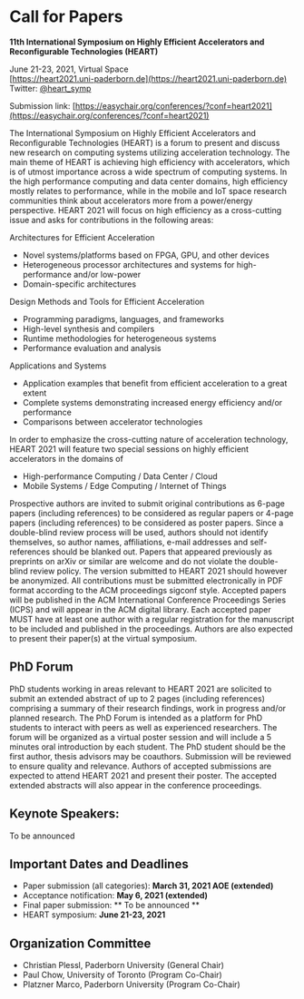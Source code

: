 # Call for Papers

**11th International Symposium on Highly Efficient Accelerators and Reconfigurable Technologies (HEART)**

June 21-23, 2021, Virtual Space  
[https://heart2021.uni-paderborn.de](https://heart2021.uni-paderborn.de)  
Twitter:  [@heart_symp](https://twitter.com/heart_symp/)

Submission link: [https://easychair.org/conferences/?conf=heart2021](https://easychair.org/conferences/?conf=heart2021)


The International Symposium on Highly Efficient Accelerators and Reconfigurable Technologies (HEART) is a forum to present and discuss new research on computing systems utilizing acceleration technology. The main theme of HEART is achieving high efficiency with accelerators, which is of utmost importance across a wide spectrum of computing systems. In the high performance computing and data center domains, high efficiency mostly relates to performance, while in the mobile and IoT space research communities think about accelerators more from a power/energy perspective. HEART 2021 will focus on high efficiency as a cross-cutting issue and asks for contributions in the following areas:

Architectures for Efficient Acceleration

* Novel systems/platforms based on FPGA, GPU, and other devices 
* Heterogeneous processor architectures and systems for high-performance and/or low-power 
* Domain-specific architectures

Design Methods and Tools for Efficient Acceleration 

 * Programming paradigms, languages, and frameworks 
 * High-level synthesis and compilers 
 * Runtime methodologies for heterogeneous systems 
 * Performance evaluation and analysis 

Applications and Systems 

 * Application examples that benefit from efficient acceleration to a great extent 
 * Complete systems demonstrating increased energy efficiency and/or performance
 * Comparisons between accelerator technologies

In order to emphasize the cross-cutting nature of acceleration technology, HEART 2021 will feature two special sessions on highly efficient accelerators in the domains of

* High-performance Computing / Data Center / Cloud 
* Mobile Systems / Edge Computing /  Internet of Things

Prospective authors are invited to submit original contributions as 6-page papers (including references) to be considered as regular papers or 4-page papers  (including references) to be considered as poster papers. Since a double-blind review process will be used, authors should not identify themselves, so author names, affiliations, e-mail addresses and self-references should be blanked out. Papers that appeared previously as preprints on arXiv or similar are welcome and do not violate the double-blind review policy. The version submitted to HEART 2021 should however be anonymized. All contributions must be submitted electronically in PDF format according to the ACM proceedings sigconf style. Accepted papers will be published in the ACM International Conference Proceedings Series (ICPS) and will appear in the ACM digital library. Each accepted paper MUST have at least one author with a regular registration for the manuscript to be included and published in the proceedings. Authors are also expected to present their paper(s) at the virtual symposium.


## PhD Forum ##

PhD students working in areas relevant to HEART 2021 are solicited to submit an extended abstract of up to 2 pages (including references) comprising a summary of their research findings, work in progress and/or planned research. The PhD Forum is intended as a platform for PhD students to interact with peers as well as experienced researchers. The forum will be organized as a virtual poster session and will include a 5 minutes oral introduction by each student. The PhD student should be the first author, thesis advisors may be coauthors. Submission will be reviewed to ensure quality and relevance. Authors of accepted submissions are expected to attend HEART 2021 and present their poster. The accepted extended abstracts will also appear in the conference proceedings.


## Keynote Speakers: ##

To be announced


## Important Dates and Deadlines ##

* Paper submission (all categories): **March 31, 2021 AOE (extended)**
* Acceptance notification: **May 6, 2021 (extended)**
* Final paper submission: ** To be announced **
* HEART symposium: **June 21-23, 2021**


## Organization Committee ##

* Christian Plessl, Paderborn University (General Chair)
* Paul Chow, University of Toronto (Program Co-Chair)
* Platzner Marco, Paderborn University (Program Co-Chair)